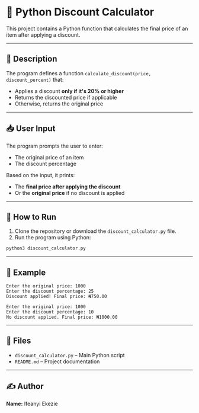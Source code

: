 # 💸 Python Discount Calculator

This project contains a Python function that calculates the final price of an item after applying a discount.

---

## 🧠 Description

The program defines a function `calculate_discount(price, discount_percent)` that:
- Applies a discount **only if it's 20% or higher**
- Returns the discounted price if applicable
- Otherwise, returns the original price

---

## 📥 User Input

The program prompts the user to enter:
- The original price of an item
- The discount percentage

Based on the input, it prints:
- The **final price after applying the discount**
- Or the **original price** if no discount is applied

---

## 🚀 How to Run

1. Clone the repository or download the `discount_calculator.py` file.
2. Run the program using Python:

```bash
python3 discount_calculator.py
````

---

## 🧪 Example

```
Enter the original price: 1000  
Enter the discount percentage: 25  
Discount applied! Final price: ₦750.00
```

```
Enter the original price: 1000  
Enter the discount percentage: 10  
No discount applied. Final price: ₦1000.00
```

---

## 📁 Files

* `discount_calculator.py` – Main Python script
* `README.md` – Project documentation

---

## ✍️ Author

**Name:** Ifeanyi Ekezie

